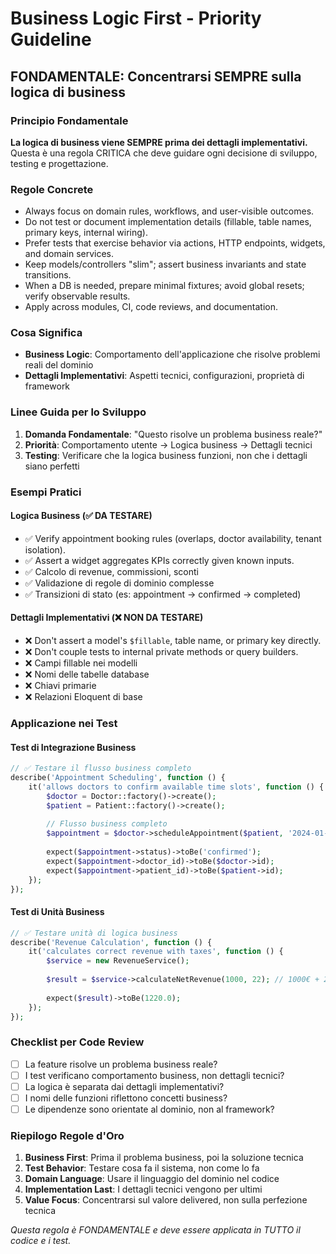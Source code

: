 # Business Logic First - Priority Guideline

## FONDAMENTALE: Concentrarsi SEMPRE sulla logica di business

### Principio Fondamentale
**La logica di business viene SEMPRE prima dei dettagli implementativi.** Questa è una regola CRITICA che deve guidare ogni decisione di sviluppo, testing e progettazione.

### Regole Concrete
- Always focus on domain rules, workflows, and user-visible outcomes.
- Do not test or document implementation details (fillable, table names, primary keys, internal wiring).
- Prefer tests that exercise behavior via actions, HTTP endpoints, widgets, and domain services.
- Keep models/controllers "slim"; assert business invariants and state transitions.
- When a DB is needed, prepare minimal fixtures; avoid global resets; verify observable results.
- Apply across modules, CI, code reviews, and documentation.

### Cosa Significa
- **Business Logic**: Comportamento dell'applicazione che risolve problemi reali del dominio
- **Dettagli Implementativi**: Aspetti tecnici, configurazioni, proprietà di framework

### Linee Guida per lo Sviluppo

1. **Domanda Fondamentale**: "Questo risolve un problema business reale?"
2. **Priorità**: Comportamento utente → Logica business → Dettagli tecnici
3. **Testing**: Verificare che la logica business funzioni, non che i dettagli siano perfetti

### Esempi Pratici

#### Logica Business (✅ DA TESTARE)
- ✅ Verify appointment booking rules (overlaps, doctor availability, tenant isolation).
- ✅ Assert a widget aggregates KPIs correctly given known inputs.
- ✅ Calcolo di revenue, commissioni, sconti
- ✅ Validazione di regole di dominio complesse
- ✅ Transizioni di stato (es: appointment → confirmed → completed)

#### Dettagli Implementativi (❌ NON DA TESTARE)
- ❌ Don't assert a model's `$fillable`, table name, or primary key directly.
- ❌ Don't couple tests to internal private methods or query builders.
- ❌ Campi fillable nei modelli
- ❌ Nomi delle tabelle database
- ❌ Chiavi primarie
- ❌ Relazioni Eloquent di base

### Applicazione nei Test

#### Test di Integrazione Business
```php
// ✅ Testare il flusso business completo
describe('Appointment Scheduling', function () {
    it('allows doctors to confirm available time slots', function () {
        $doctor = Doctor::factory()->create();
        $patient = Patient::factory()->create();
        
        // Flusso business completo
        $appointment = $doctor->scheduleAppointment($patient, '2024-01-15 10:00');
        
        expect($appointment->status)->toBe('confirmed');
        expect($appointment->doctor_id)->toBe($doctor->id);
        expect($appointment->patient_id)->toBe($patient->id);
    });
});
```

#### Test di Unità Business
```php
// ✅ Testare unità di logica business
describe('Revenue Calculation', function () {
    it('calculates correct revenue with taxes', function () {
        $service = new RevenueService();
        
        $result = $service->calculateNetRevenue(1000, 22); // 1000€ + 22% IVA
        
        expect($result)->toBe(1220.0);
    });
});
```

### Checklist per Code Review

- [ ] La feature risolve un problema business reale?
- [ ] I test verificano comportamento business, non dettagli tecnici?
- [ ] La logica è separata dai dettagli implementativi?
- [ ] I nomi delle funzioni riflettono concetti business?
- [ ] Le dipendenze sono orientate al dominio, non al framework?

### Riepilogo Regole d'Oro

1. **Business First**: Prima il problema business, poi la soluzione tecnica
2. **Test Behavior**: Testare cosa fa il sistema, non come lo fa
3. **Domain Language**: Usare il linguaggio del dominio nel codice
4. **Implementation Last**: I dettagli tecnici vengono per ultimi
5. **Value Focus**: Concentrarsi sul valore delivered, non sulla perfezione tecnica

*Questa regola è FONDAMENTALE e deve essere applicata in TUTTO il codice e i test.*
